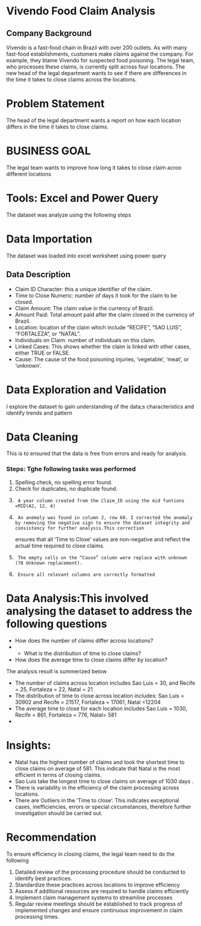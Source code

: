 # Vivendo Food Claim Analysis

## Company Background
Vivendo is a fast-food chain in Brazil with over 200 outlets. As with many fast-food establishments,
customers make claims against the company. For example, they blame Vivendo for suspected food
poisoning. The legal team, who processes these claims, is currently split across four locations. The new head of the
legal department wants to see if there are differences in the time it takes to close claims across the
locations.

# Problem Statement
The head of the legal department wants a report on how each location differs in the time it takes to close claims.

# BUSINESS GOAL
The legal team wants to improve how long it takes to close claim acroo different locations

# Tools: Excel and Power Query
The dataset was analyze using the following steps
# Data Importation
The dataset was loaded into excel worksheet using power query
## Data Description
- Claim ID Character: this a unique identifier of the claim.
- Time to Close Numeric: number of days it took for the claim to be closed.
- Claim Amount: The claim value in the currency of Brazil.
- Amount Paid: Total amount paid after the claim closed in the currency of Brazil.
- Location: location of the claim which include “RECIFE”, “SAO LUIS”, “FORTALEZA”, or “NATAL”.
- Individuals on Claim: number of individuals on this claim.
- Linked Cases: This shows whether the claim is linked with other cases, either TRUE or FALSE.
- Cause: The cause of the food poisoning injuries, ‘vegetable’, ‘meat’, or ‘unknown’.

# Data Exploration and Validation
I explore the dataset to gain understanding of the data;s characteristics and identify trends and pattern

# Data Cleaning
This is to ensured that the data is free from errors and ready for analysis.

### Steps: Tghe following tasks was performed
1. Spelling check, no spelling error found.
2.  Check for duplicates, no duplicate found.
3.  	A year column created from the Claim_ID using the mid funtions  =MID(A2, 12, 4) 
5.  	An anomaly was found in column 2, row 60. I corrected the anomaly by removing the negative sign to ensure the dataset integrity and consistency for further analysis.This correction 
      ensures that all ‘Time to Close’ values are non-negative and reflect the actual time required to close claims.
6.  	The empty cells on the “Cause” column were replace with unknown (78 Unknown replacement).
7.  	Ensure all relevant columns are correctly formatted
   
# Data Analysis:This involved analysing the dataset to address the following questions
- How does the number of claims differ across locations?
- - What is the distribution of time to close claims?
- How does the average time to close claims differ by location?

 The analysis result is summerized below
-	The number of claims across location includes Sao Luis = 30, and Recife = 25,  Fortaleza = 22, Natal = 21
-	The distribution of time to close across location includes: Sao Luis = 30902 and Recife = 21517, Fortaleza = 17061, Natal =12204
-	The average time to close for each location includes Sao Luis = 1030, Recife = 861, Fortaleza = 776, Natal= 581
-	
# Insights:
- Natal has the highest number of claims and took the shortest time to close claims on average of 581. This indicate that Natal is the most efficient in terms of closing claims.
- Sao Luis take the longest time to close claims on average of 1030 days	.
- There is variability in the efficiency of the claim processing across locations.
- There are Outliers in the ‘Time to close’. This indicates exceptional cases, inefficiencies, errors or special circumstances, therefore further investigation should be carried out.


# Recommendation
To ensure efficiency in closing claims, the legal team need to do the following
1.	Detailed review of the processing procedure should be conducted to identify best practices.
2.	Standardize these practices across locations to improve efficiency
3.	Assess if additional resources are required to handle claims efficiently
4.	Implement claim management systems to streamline processes
5.	Regular review meetings should be established to track progress of implemented changes and ensure continuous improvement in claim processing times.




